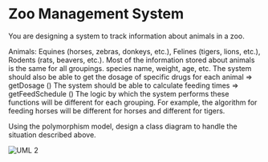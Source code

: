 # Zoo Management System

You are designing a system to track information about animals in a zoo.

Animals:
Equines (horses, zebras, donkeys, etc.),
Felines (tigers, lions, etc.),
Rodents (rats, beavers, etc.).
Most of the information stored about animals is the same for all groupings.
species name, weight, age, etc.
The system should also be able to get the dosage of specific drugs for each animal => getDosage ()
The system should be able to calculate feeding times => getFeedSchedule ()
The logic by which the system performs these functions will be different for each grouping. For example, the algorithm for feeding horses will be different for horses and different for tigers.

Using the polymorphism model, design a class diagram to handle the situation described above.

![UML 2](https://github.com/ssemaatopcu/oop.dev/assets/72090045/49a2c8d3-915a-497f-b975-7f8932d22e92)
